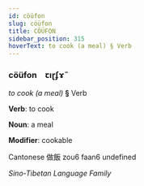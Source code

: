 ```yaml
---
id: cöüfon
slug: cöüfon
title: CÖÜFON
sidebar_position: 315
hoverText: to cook (a meal) § Verb
---
```


### cöüfon&emsp;<span kind="abugida">ꞇıɽʄɤ̃</span>

*to cook (a meal)* **§** Verb

**Verb**: to cook

**Noun**: a meal

**Modifier**: cookable

Cantonese 做飯 zou6 faan6 undefined

*Sino-Tibetan Language Family*